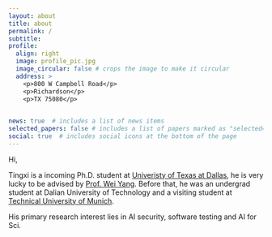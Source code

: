 ```yaml
---
layout: about
title: about
permalink: /
subtitle: 
profile:
  align: right
  image: profile_pic.jpg
  image_circular: false # crops the image to make it circular
  address: >
    <p>800 W Campbell Road</p>
    <p>Richardson</p>
    <p>TX 75080</p>
    

news: true  # includes a list of news items
selected_papers: false # includes a list of papers marked as "selected={true}"
social: true  # includes social icons at the bottom of the page
---
```



Hi,

Tingxi is a incoming Ph.D. student at [Univeristy of Texas at Dallas](https://www.utdallas.edu/), he is very lucky to be advised by [Prof. Wei Yang](http://youngwei.com/). Before that, he was an undergrad student at Dalian University of Technology and a visiting student at [Technical University of Munich](https://www.tum.de/en/).

His primary research interest lies in AI security, software testing and AI for Sci.
